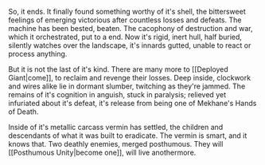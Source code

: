 So, it ends.
It finally found something worthy of it's shell, the bittersweet feelings of emerging victorious after countless losses and defeats.
The machine has been bested, beaten.
The cacophony of destruction and war, which it orchestrated, put to a end.
Now it's rigid, inert hull, half buried, silently watches over the landscape, it's innards gutted, unable to react or process anything.

But it is not the last of it's kind.
There are many more to [[Deployed Giant|come]], to reclaim and revenge their losses.
Deep inside, clockwork and wires alike lie in dormant slumber, twitching as they're jammed. 
The remains of it's cognition in anguish, stuck in paralysis; relieved yet infuriated about it's defeat, it's release from being one of Mekhane's Hands of Death.

Inside of it's metallic carcass vermin has settled, the children and descendants of what it was built to eradicate. The vermin is smart, and it knows that. Two deathly enemies, merged posthumous. They will [[Posthumous Unity|become one]], will live anothermore. 